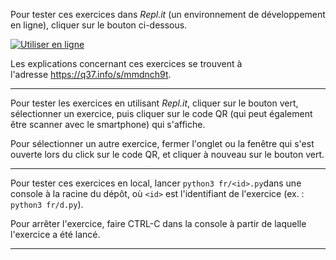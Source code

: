 Pour tester ces exercices dans *Repl.it* (un environnement de développement en ligne), cliquer sur le bouton ci-dessous.

[![Utiliser en ligne](https://q37.info/s/pcn9vgnj.svg)](https://repl.it/github/epeios-q37/hangman-fr)

Les explications concernant ces exercices se trouvent à l'adresse https://q37.info/s/mmdnch9t.

---

Pour tester les exercices en utilisant *Repl.it*, cliquer sur le bouton vert, sélectionner un exercice, puis cliquer sur le code QR (qui peut également être scanner avec le smartphone) qui s'affiche.

Pour sélectionner un autre exercice, fermer l'onglet ou la fenêtre qui s'est ouverte lors du click sur le code QR, et cliquer à nouveau sur le bouton vert.

---

Pour tester ces exercices en local, lancer `python3 fr/<id>.py`dans une console à la racine du dépôt, où `<id>` est l'identifiant de l'exercice (ex. : `python3 fr/d.py`).

Pour arrêter l'exercice, faire CTRL-C dans la console à partir de laquelle l'exercice a été lancé.

---